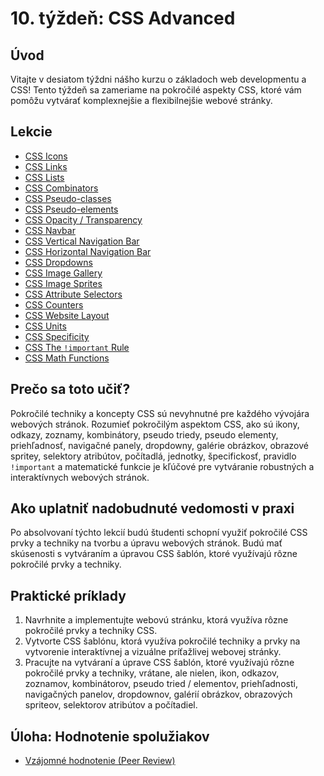 # 10. týždeň: CSS Advanced

## Úvod

Vitajte v desiatom týždni nášho kurzu o základoch web developmentu a CSS! Tento týždeň sa zameriame na pokročilé aspekty CSS, ktoré vám pomôžu vytvárať komplexnejšie a flexibilnejšie webové stránky.

## Lekcie

- [CSS Icons](https://www.w3schools.com/css/css_icons.asp)
- [CSS Links](https://www.w3schools.com/css/css_link.asp)
- [CSS Lists](https://www.w3schools.com/css/css_list.asp)
- [CSS Combinators](https://www.w3schools.com/css/css_combinators.asp)
- [CSS Pseudo-classes](https://www.w3schools.com/css/css_pseudo_classes.asp)
- [CSS Pseudo-elements](https://www.w3schools.com/css/css_pseudo_elements.asp)
- [CSS Opacity / Transparency](https://www.w3schools.com/css/css_image_transparency.asp)
- [CSS Navbar](https://www.w3schools.com/css/css_navbar.asp)
- [CSS Vertical Navigation Bar](https://www.w3schools.com/css/css_navbar_vertical.asp)
- [CSS Horizontal Navigation Bar](https://www.w3schools.com/css/css_navbar_horizontal.asp)
- [CSS Dropdowns](https://www.w3schools.com/css/css_dropdowns.asp)
- [CSS Image Gallery](https://www.w3schools.com/css/css_image_gallery.asp)
- [CSS Image Sprites](https://www.w3schools.com/css/css_image_sprites.asp)
- [CSS Attribute Selectors](https://www.w3schools.com/css/css_attribute_selectors.asp)
- [CSS Counters](https://www.w3schools.com/css/css_counters.asp)
- [CSS Website Layout](https://www.w3schools.com/css/css_website_layout.asp)
- [CSS Units](https://www.w3schools.com/css/css_units.asp)
- [CSS Specificity](https://www.w3schools.com/css/css_specificity.asp)
- [CSS The `!important` Rule](https://www.w3schools.com/css/css_important.asp)
- [CSS Math Functions](https://www.w3schools.com/css/css_math_functions.asp)

## Prečo sa toto učiť?

Pokročilé techniky a koncepty CSS sú nevyhnutné pre každého vývojára webových stránok. Rozumieť pokročilým aspektom CSS, ako sú ikony, odkazy, zoznamy, kombinátory, pseudo triedy, pseudo elementy, priehľadnosť, navigačné panely, dropdowny, galérie obrázkov, obrazové spritey, selektory atribútov, počítadlá, jednotky, špecifickosť, pravidlo `!important` a matematické funkcie je kľúčové pre vytváranie robustných a interaktívnych webových stránok.

## Ako uplatniť nadobudnuté vedomosti v praxi

Po absolvovaní týchto lekcií budú študenti schopní využiť pokročilé CSS prvky a techniky na tvorbu a úpravu webových stránok. Budú mať skúsenosti s vytváraním a úpravou CSS šablón, ktoré využívajú rôzne pokročilé prvky a techniky.

## Praktické príklady

1. Navrhnite a implementujte webovú stránku, ktorá využíva rôzne pokročilé prvky a techniky CSS.
2. Vytvorte CSS šablónu, ktorá využíva pokročilé techniky a prvky na vytvorenie interaktívnej a vizuálne príťažlivej webovej stránky.
3. Pracujte na vytváraní a úprave CSS šablón, ktoré využívajú rôzne pokročilé prvky a techniky, vrátane, ale nielen, ikon, odkazov, zoznamov, kombinátorov, pseudo tried / elementov, priehľadnosti, navigačných panelov, dropdownov, galérií obrázkov, obrazových spriteov, selektorov atribútov a počítadiel.

## Úloha: Hodnotenie spolužiakov

- [Vzájomné hodnotenie (Peer Review)](/2_rocnik/1_polrok/lekcie/PeerReview.md)